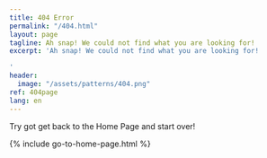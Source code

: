 ```yaml
---
title: 404 Error
permalink: "/404.html"
layout: page
tagline: Ah snap! We could not find what you are looking for!
excerpt: 'Ah snap! We could not find what you are looking for!

'
header:
  image: "/assets/patterns/404.png"
ref: 404page
lang: en
---
```


Try got get back to the Home Page and start over!

{% include go-to-home-page.html %}
